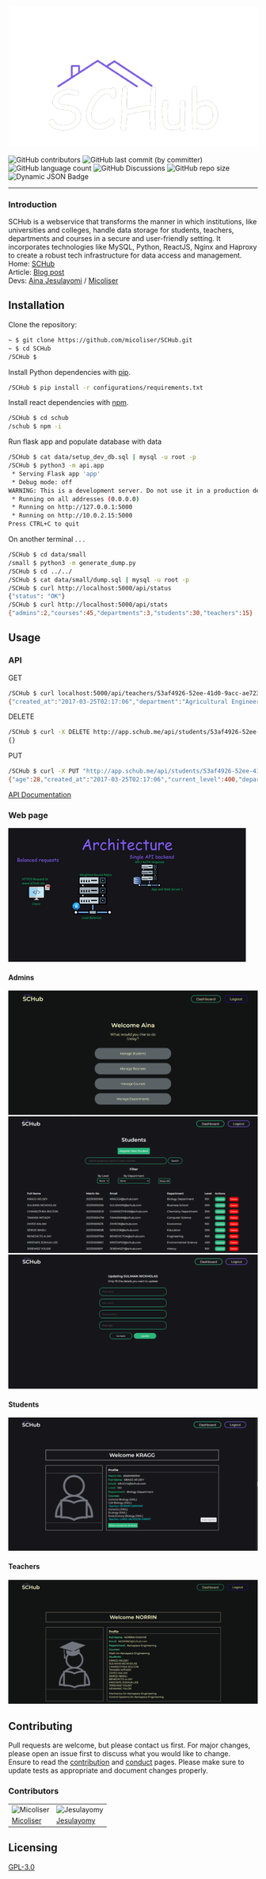 ![SCHub](./landing_page/images/SCHub-removebg-preview.png)

![GitHub contributors](https://img.shields.io/github/contributors/micoliser/SCHub?style=for-the-badge&labelColor=%2316161a&color=%237F5AF0) ![GitHub last commit (by committer)](https://img.shields.io/github/last-commit/micoliser/SCHub?style=for-the-badge&labelColor=%2316161a&color=%237F5AF0&link=https%3A%2F%2Fgithub.com%2Fmicoliser%2FSCHub%2Fcommits%2Fmain) ![GitHub language count](https://img.shields.io/github/languages/count/micoliser/SCHub?style=for-the-badge&labelColor=%2316161a&color=%237F5AF0) ![GitHub Discussions](https://img.shields.io/github/discussions/micoliser/SCHub?style=for-the-badge&labelColor=%2316161a&color=%237F5AF0) ![GitHub repo size](https://img.shields.io/github/repo-size/micoliser/SCHub?style=for-the-badge&labelColor=%2316161a&color=%237F5AF0) ![Dynamic JSON Badge](https://img.shields.io/badge/dynamic/json?url=https%3A%2F%2Fwww.schub.me%2Fapi%2Fstatus&query=status&style=for-the-badge&label=API%20status&labelColor=%2316161a&color=%237F5AF0&link=https%3A%2F%2Fwww.schub.me%2Fapi%2Fstatus)

---

### Introduction

SCHub is a webservice that transforms the manner in which institutions, like universities and colleges, handle data storage for students, teachers, departments and courses in a secure and user-friendly setting. It incorporates technologies like MySQL, Python, ReactJS, Nginx and Haproxy to create a robust tech infrastructure for data access and management.  
Home: [SCHub](https://www.schub.me/explore)  
Article: [Blog post](https://www.schub.me/blog)  
Devs: [Aina Jesulayomi](https://www.linkedin.com/in/jesulayomi-aina-27389524a/) / [Micoliser](https://www.linkedin.com/in/samuel-iwelumo-8a43a6219/)  

## Installation

Clone the repository:

```bash
~ $ git clone https://github.com/micoliser/SCHub.git
~ $ cd SCHub
/SCHub $
```

Install Python dependencies with [pip](https://pip.pypa.io/en/stable/).

```bash
/SCHub $ pip install -r configurations/requirements.txt
```

Install react dependencies with [npm](https://www.npmjs.com/).

```bash
/SCHub $ cd schub
/schub $ npm -i
```

Run flask app and populate database with data

```bash
/SCHub $ cat data/setup_dev_db.sql | mysql -u root -p
/SCHub $ python3 -m api.app
 * Serving Flask app 'app'
 * Debug mode: off
WARNING: This is a development server. Do not use it in a production deployment. Use a production WSGI server instead.
 * Running on all addresses (0.0.0.0)
 * Running on http://127.0.0.1:5000
 * Running on http://10.0.2.15:5000
Press CTRL+C to quit
```

On another terminal . . .

```bash
/SCHub $ cd data/small
/small $ python3 -m generate_dump.py
/SCHub $ cd ../../
/SCHub $ cat data/small/dump.sql | mysql -u root -p
/SCHub $ curl http://localhost:5000/api/status
{"status": "OK"}
/SCHub $ curl http://localhost:5000/api/stats
{"admins":2,"courses":45,"departments":3,"students":30,"teachers":15}
```

## Usage

### API

GET

```bash
/SCHub $ curl localhost:5000/api/teachers/53af4926-52ee-41d0-9acc-ae7230400015
{"created_at":"2017-03-25T02:17:06","department":"Agricultural Engineering","department_id":"53af4926-52ee-41d0-9acc-ae7230300003","email":"DJUMAR@schub.com","first_name":"DJUMA","id":"53af4926-52ee-41d0-9acc-ae7230400015","last_name":"RINALDO","recovery_question":"What is the name of your childhood best friend?"}
```

DELETE

```bash
/SCHub $ curl -X DELETE http://app.schub.me/api/students/53af4926-52ee-41d0-9acc-ae7230200030 -H  accept: application/json
{}
```

PUT

```bash
/SCHub $ curl -X PUT "http://app.schub.me/api/students/53af4926-52ee-41d0-9acc-ae7230200029" -H  "Content-Type: application/json" -d '{"start_level": 200}'
{"age":28,"created_at":"2017-03-25T02:17:06","current_level":400,"department_id":"53af4926-52ee-41d0-9acc-ae7230300003","email":"JESSIE-JAMIEN@schub.com","first_name":"JESSIE-JAMIE","id":"53af4926-52ee-41d0-9acc-ae7230200029","last_name":"NHIM","matric_no":"202110029JN","recovery_question":"What is your favorite football team?","start_level":200}
```

[API Documentation](https://www.schub.me/apidocs)

### Web page

![architecture](./schub/src/images/architecture.gif)

#### Admins

![Admin Dashboard](./landing_page/images/admin_dashboard.PNG)
![Manage Students](./schub/src/images/student.PNG)
![Update](./schub/src/images/update.PNG)

#### Students

![Student Dashboard](./schub/src/images/student_dash.PNG)

#### Teachers

![Teacher Dashboard](./landing_page/images/teacher_dashboard.PNG)

## Contributing

Pull requests are welcome, but please contact us first. For major changes, please open an issue first to discuss what you would like to change.  
Ensure to read the [contribution](CONTRIBUTING.md) and [conduct](CODE_OF_CONDUCT.md) pages.
Please make sure to update tests as appropriate and document changes properly.

### Contributors

|                                                                                                |                                                                                                      |
| ---------------------------------------------------------------------------------------------- | ---------------------------------------------------------------------------------------------------- |
| <img src="https://avatars.githubusercontent.com/u/108087255?v=4" alt="Micoliser" width="80px"> | <img src="https://avatars.githubusercontent.com/u/113533393?s=96&v=4" alt="Jesulayomy" width="80px"> |
| [Micoliser](https://github.com/micoliser)                                                      | [Jesulayomy](https://github.com/Jesulayomy)                                                          |

## Licensing

[GPL-3.0](https://choosealicense.com/licenses/gpl-3.0/)
